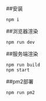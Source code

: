 ##安装

```
npm i
```

##浏览器渲染
```
npm run dev
```

##服务端渲染

```
npm run build
npm start

```

##pm2部署
```
npm run pm2
```